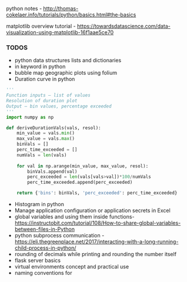 python notes -  http://thomas-cokelaer.info/tutorials/python/basics.html#the-basics

matplotlib overview tutorial - https://towardsdatascience.com/data-visualization-using-matplotlib-16f1aae5ce70


### TODOS
* python data structures lists and dictionaries
* in keyword in python
* bubble map geographic plots using folium 
* Duration curve in python  
```python
'''
Function inputs – list of values
Resolution of duration plot
Output – bin values, percentage exceeded
'''
import numpy as np

def deriveDurationVals(vals, resol):
    min_value = vals.min()
    max_value = vals.max()
    binVals = []
    perc_time_exceeded = []
    numVals = len(vals)   
    
    for val in np.arange(min_value, max_value, resol):
        binVals.append(val)
        perc_exceeded = len(vals[vals>val])*100/numVals
        perc_time_exceeded.append(perc_exceeded)

    return {'bins': binVals, 'perc_exceeded': perc_time_exceeded}
```
* Histogram in python
* Manage application configuration or application secrets in Excel  
* global variables and using them inside functions- https://instructobit.com/tutorial/108/How-to-share-global-variables-between-files-in-Python
* python subprocess communication - https://eli.thegreenplace.net/2017/interacting-with-a-long-running-child-process-in-python/
* rounding of decimals while printing and rounding the number itself
* flask server basics
* virtual environments concept and practical use
* naming conventions for 



<!--stackedit_data:
eyJoaXN0b3J5IjpbLTY0NDMzMjU4MiwxODUyMDA2MDI1LDIxMj
E1NzcxNCwtNzc0ODYwMTQzLC01MjA0NzE5MzgsNzM5MDczNzc5
LC05NjE1ODM3ODMsLTE2ODM5NjEzNiwtMzQ5NDQ4MzczLDE4OD
AyMDI4MTEsLTEyOTI0MTQ3NjksMTYzNTAwMTg2OSwtMTkzOTA0
NzY4NywxOTIxMDA4MjIsLTM1MjkyMTYwLDExOTA0ODA5NTAsLT
E0Njk3OTY4MzddfQ==
-->